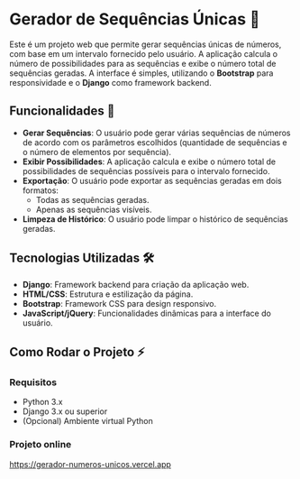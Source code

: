 # Gerador de Sequências Únicas 🎲

Este é um projeto web que permite gerar sequências únicas de números, com base em um intervalo fornecido pelo usuário. A aplicação calcula o número de possibilidades para as sequências e exibe o número total de sequências geradas. A interface é simples, utilizando o **Bootstrap** para responsividade e o **Django** como framework backend.

## Funcionalidades 🚀

- **Gerar Sequências**: O usuário pode gerar várias sequências de números de acordo com os parâmetros escolhidos (quantidade de sequências e o número de elementos por sequência).
- **Exibir Possibilidades**: A aplicação calcula e exibe o número total de possibilidades de sequências possíveis para o intervalo fornecido.
- **Exportação**: O usuário pode exportar as sequências geradas em dois formatos:
  - Todas as sequências geradas.
  - Apenas as sequências visíveis.
- **Limpeza de Histórico**: O usuário pode limpar o histórico de sequências geradas.

## Tecnologias Utilizadas 🛠️

- **Django**: Framework backend para criação da aplicação web.
- **HTML/CSS**: Estrutura e estilização da página.
- **Bootstrap**: Framework CSS para design responsivo.
- **JavaScript/jQuery**: Funcionalidades dinâmicas para a interface do usuário.

## Como Rodar o Projeto ⚡

### Requisitos

- Python 3.x
- Django 3.x ou superior
- (Opcional) Ambiente virtual Python

### Projeto online

https://gerador-numeros-unicos.vercel.app
